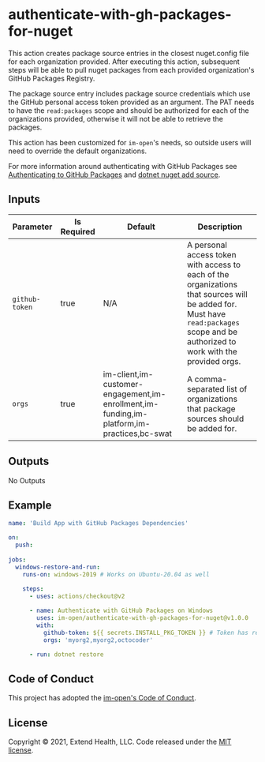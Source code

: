 # authenticate-with-gh-packages-for-nuget

This action creates package source entries in the closest nuget.config file for each organization provided.  After executing this action, subsequent steps will be able to pull nuget packages from each provided organization's GitHub Packages Registry.  

The package source entry includes package source credentials which use the GitHub personal access token provided as an argument.  The PAT needs to have the `read:packages` scope and should be authorized for each of the organizations provided, otherwise it will not be able to retrieve the packages.

This action has been customized for `im-open`'s needs, so outside users will need to override the default organizations.

For more information around authenticating with GitHub Packages see [Authenticating to GitHub Packages] and [dotnet nuget add source].

## Inputs
| Parameter      | Is Required | Default                                                                                    | Description                                                                                                                                                                            |
| -------------- | ----------- | ------------------------------------------------------------------------------------------ | -------------------------------------------------------------------------------------------------------------------------------------------------------------------------------------- |
| `github-token` | true        | N/A                                                                                        | A personal access token with access to each of the organizations that sources will be added for.<br/>Must have `read:packages` scope and be authorized to work with the provided orgs. |
| `orgs`         | true        | im-client,im-customer-engagement,im-enrollment,im-funding,im-platform,im-practices,bc-swat | A comma-separated list of organizations that package sources should be added for.                                                                                                      |

## Outputs
No Outputs

## Example

```yml
name: 'Build App with GitHub Packages Dependencies'

on:
  push:
    
jobs:
  windows-restore-and-run:
    runs-on: windows-2019 # Works on Ubuntu-20.04 as well
    
    steps:
      - uses: actions/checkout@v2

      - name: Authenticate with GitHub Packages on Windows
        uses: im-open/authenticate-with-gh-packages-for-nuget@v1.0.0
        with:
          github-token: ${{ secrets.INSTALL_PKG_TOKEN }} # Token has read:packages scope and is authorized for each of the orgs
          orgs: 'myorg2,myorg2,octocoder'

      - run: dotnet restore
```


## Code of Conduct

This project has adopted the [im-open's Code of Conduct](https://github.com/im-open/.github/blob/master/CODE_OF_CONDUCT.md).

## License

Copyright &copy; 2021, Extend Health, LLC. Code released under the [MIT license](LICENSE).

[Authenticating to GitHub Packages]: https://docs.github.com/en/packages/working-with-a-github-packages-registry/working-with-the-nuget-registry#authenticating-to-github-packages
[dotnet nuget add source]: https://docs.microsoft.com/en-us/dotnet/core/tools/dotnet-nuget-add-source